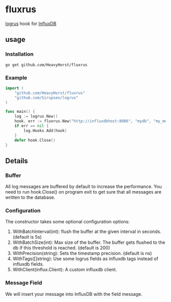 fluxrus
===
[logrus](https://github.com/Sirupsen/logrus) hook for [InfluxDB](https://www.influxdata.com/time-series-platform/influxdb/)

usage
---
### Installation
```
go get github.com/HeavyHorst/fluxrus
```

### Example
```go
import (
    "github.com/HeavyHorst/fluxrus"
	"github.com/Sirupsen/logrus"
)

func main() {
    log := logrus.New()
	hook, err := fluxrus.New("http://influxdbhost:8086", "mydb", "my_measurement", fluxrus.WithBatchSize(2000), fluxrus.WithTags([]string{"mytag"}))
	if err == nil {
		log.Hooks.Add(hook)
	}
	defer hook.Close()
}
```

Details
---
### Buffer
All log messages are buffered by default to increase the performance. You need to run hook.Close() on program exit to get sure that all messages are written to the database.

### Configuration
The constructor takes some optional configuration options:

 1. WithBatchInterval(int):  flush the buffer at the given interval in seconds. (default is 5s)
 2. WithBatchSize(int): Max size of the buffer. The buffer gets flushed to the db if this threshold is reached. (default is 200)
 3. WithPrecision(string): Sets the timestamp precision. (default is ns)
 4. WithTags([]string): Use some logrus fields as influxdb tags instead of influxdb fields.
 5. WithClient(influx.Client): A custom influxdb client.

### Message Field
We will insert your message into InfluxDB with the field message.
